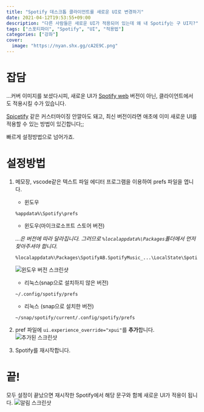 ```yaml
---
title: "Spotify 데스크톱 클라이언트를 새로운 UI로 변경하기"
date: 2021-04-12T19:53:55+09:00
description: "다른 사람들은 새로운 UI가 적용되어 있는데 왜 내 Spotify는 구 UI지?"
tags: ["스포티파이", "Spotify", "UI", "적용법"]
categories: ["강좌"]
cover:
  image: "https://nyan.shx.gg/cA2E9C.png"
---
```


# 잡담
...커버 이미지를 보셨다시피, 새로운 UI가 [Spotify web](https://open.spotify.com) 버전이 아닌, 클라이언트에서도 적용시킬 수가 있습니다.

[Spicetify](https://github.com/khanhas/spicetify-cli) 같은 커스터마이징 안깔아도 돼고, 최신 버전이라면 애초에 이미 새로운 UI를 적용할 수 있는 방법이 있긴합니다;;

빠르게 설정방법으로 넘어가죠.

# 설정방법

1. 메모장, vscode같은 텍스트 파일 에디터 프로그램을 이용하여 prefs 파일을 엽니다.

   - 윈도우
   ```
   %appdata%\Spotify\prefs
   ```

   - 윈도우(마이크로소프트 스토어 버전)

   *...은 버전에 따라 달라집니다. 그러므로 `%localappdata%\Packages`폴더에서 먼저 찾아주셔야 합니다.*

   ```
   %localappdata%\Packages\SpotifyAB.SpotifyMusic_...\LocalState\Spotify\prefs
   ```

    ![윈도우 버전 스크린샷](https://nyan.shx.gg/O3s1bE.png)

   - 리눅스(snap으로 설치하지 않은 버전)
   ```
   ~/.config/spotify/prefs
   ```

   - 리눅스 (snap으로 설치한 버전)
   ```
   ~/snap/spotify/current/.config/spotify/prefs
   ```

2. pref 파일에 `ui.experience_override="xpui"`를 **추가**합니다.
   ![추가된 스크린샷](https://nyan.shx.gg/GRPrqz.png)

3. Spotify를 재시작합니다.

# 끝!

모두 설정이 끝났으면 재시작한 Spotify에서 해당 문구와 함께 새로운 UI가 적용이 됩니다.
![알림 스크린샷](https://nyan.shx.gg/fiCFwv.png)